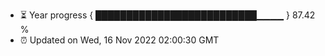 - ⏳ Year progress { ██████████████████████████▁▁▁▁ } 87.42 %
- ⏰ Updated on Wed, 16 Nov 2022 02:00:30 GMT

